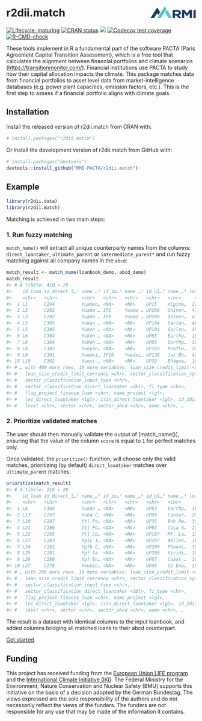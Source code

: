 
<!-- README.md is generated from README.Rmd. Please edit that file -->

# r2dii.match <img src="man/figures/logo.png" align="right" width="120" />

<!-- badges: start -->

[![Lifecycle:
maturing](https://img.shields.io/badge/lifecycle-maturing-blue.svg)](https://lifecycle.r-lib.org/articles/stages.html)
[![CRAN
status](https://www.r-pkg.org/badges/version/r2dii.match)](https://CRAN.R-project.org/package=r2dii.match)
[![](https://cranlogs.r-pkg.org/badges/grand-total/r2dii.match)](https://CRAN.R-project.org/package=r2dii.match)
[![Codecov test
coverage](https://codecov.io/gh/RMI-PACTA/r2dii.match/branch/main/graph/badge.svg)](https://app.codecov.io/gh/RMI-PACTA/r2dii.match?branch=main)
[![R-CMD-check](https://github.com/RMI-PACTA/r2dii.match/actions/workflows/R-CMD-check.yaml/badge.svg)](https://github.com/RMI-PACTA/r2dii.match/actions/workflows/R-CMD-check.yaml)
<!-- badges: end -->

These tools implement in R a fundamental part of the software PACTA
(Paris Agreement Capital Transition Assessment), which is a free tool
that calculates the alignment between financial portfolios and climate
scenarios (<https://transitionmonitor.com/>). Financial institutions use
PACTA to study how their capital allocation impacts the climate. This
package matches data from financial portfolios to asset level data from
market-intelligence databases (e.g. power plant capacities, emission
factors, etc.). This is the first step to assess if a financial
portfolio aligns with climate goals.

## Installation

Install the released version of r2dii.match from CRAN with:

``` r
# install.packages("r2dii.match")
```

Or install the development version of r2dii.match from GitHub with:

``` r
# install.packages("devtools")
devtools::install_github("RMI-PACTA/r2dii.match")
```

## Example

``` r
library(r2dii.data)
library(r2dii.match)
```

Matching is achieved in two main steps:

### 1. Run fuzzy matching

`match_name()` will extract all unique counterparty names from the
columns: `direct_loantaker`, `ultimate_parent` or `intermediate_parent*`
and run fuzzy matching against all company names in the `abcd`:

``` r
match_result <- match_name(loanbook_demo, abcd_demo)
match_result 
#> # A tibble: 410 × 28
#>    id_loan id_direct_l…¹ name_…² id_in…³ name_…⁴ id_ul…⁵ name_…⁶ loan_…⁷ loan_…⁸
#>    <chr>   <chr>         <chr>   <chr>   <chr>   <chr>   <chr>     <dbl> <chr>  
#>  1 L1      C294          Yuamen… <NA>    <NA>    UP15    Alpine…  225625 EUR    
#>  2 L3      C292          Yuama … IP5     Yuama … UP288   Univer…  410297 EUR    
#>  3 L3      C292          Yuama … IP5     Yuama … UP288   Univer…  410297 EUR    
#>  4 L5      C305          Yukon … <NA>    <NA>    UP104   Garlan…  406585 EUR    
#>  5 L5      C305          Yukon … <NA>    <NA>    UP104   Garlan…  406585 EUR    
#>  6 L6      C304          Yukon … <NA>    <NA>    UP83    Earthp…  185721 EUR    
#>  7 L6      C304          Yukon … <NA>    <NA>    UP83    Earthp…  185721 EUR    
#>  8 L8      C303          Yueyan… <NA>    <NA>    UP163   Kraftw…  291513 EUR    
#>  9 L9      C301          Yuedxi… IP10    Yuedxi… UP138   Jai Bh…  407513 EUR    
#> 10 L10     C302          Yuexi … <NA>    <NA>    UP32    Bhagwa…  186649 EUR    
#> # … with 400 more rows, 19 more variables: loan_size_credit_limit <dbl>,
#> #   loan_size_credit_limit_currency <chr>, sector_classification_system <chr>,
#> #   sector_classification_input_type <chr>,
#> #   sector_classification_direct_loantaker <dbl>, fi_type <chr>,
#> #   flag_project_finance_loan <chr>, name_project <lgl>,
#> #   lei_direct_loantaker <lgl>, isin_direct_loantaker <lgl>, id_2dii <chr>,
#> #   level <chr>, sector <chr>, sector_abcd <chr>, name <chr>, …
```

### 2. Prioritize validated matches

The user should then manually validate the output of \[match_name()\],
ensuring that the value of the column `score` is equal to `1` for
perfect matches only.

Once validated, the `prioritize()` function, will choose only the valid
matches, prioritizing (by default) `direct_loantaker` matches over
`ultimate_parent` matches:

``` r
prioritize(match_result)
#> # A tibble: 216 × 28
#>    id_loan id_direct_l…¹ name_…² id_in…³ name_…⁴ id_ul…⁵ name_…⁶ loan_…⁷ loan_…⁸
#>    <chr>   <chr>         <chr>   <chr>   <chr>   <chr>   <chr>     <dbl> <chr>  
#>  1 L6      C304          Yukon … <NA>    <NA>    UP83    Earthp…  185721 EUR    
#>  2 L13     C297          Yuba C… <NA>    <NA>    UP69    Consor…  200569 EUR    
#>  3 L20     C287          Ytl Po… <NA>    <NA>    UP35    Bnb Re…  308217 EUR    
#>  4 L21     C286          Ytl Po… <NA>    <NA>    UP63    Cisa S…  226553 EUR    
#>  5 L22     C285          Ytl Co… <NA>    <NA>    UP187   Mr. La…  196857 EUR    
#>  6 L23     C283          Ypic I… <NA>    <NA>    UP297   Wallen…  195929 EUR    
#>  7 L24     C282          Ypfb C… <NA>    <NA>    UP209   Phoeni…  309145 EUR    
#>  8 L25     C281          Ypf Sa  <NA>    <NA>    UP296   Viridi…  266457 EUR    
#>  9 L26     C280          Ypf En… <NA>    <NA>    UP67    Coast …  199641 EUR    
#> 10 L27     C278          Younic… <NA>    <NA>    UP45    Ce Ene…  197785 EUR    
#> # … with 206 more rows, 19 more variables: loan_size_credit_limit <dbl>,
#> #   loan_size_credit_limit_currency <chr>, sector_classification_system <chr>,
#> #   sector_classification_input_type <chr>,
#> #   sector_classification_direct_loantaker <dbl>, fi_type <chr>,
#> #   flag_project_finance_loan <chr>, name_project <lgl>,
#> #   lei_direct_loantaker <lgl>, isin_direct_loantaker <lgl>, id_2dii <chr>,
#> #   level <chr>, sector <chr>, sector_abcd <chr>, name <chr>, …
```

The result is a dataset with identical columns to the input loanbook,
and added columns bridging all matched loans to their abcd counterpart.

[Get
started](https://rmi-pacta.github.io/r2dii.match/articles/r2dii-match.html).

## Funding

This project has received funding from the [European Union LIFE
program](https://wayback.archive-it.org/12090/20210412123959/https://ec.europa.eu/easme/en/)
and the [International Climate Initiative
(IKI)](https://www.international-climate-initiative.com/en/search-project/).
The Federal Ministry for the Environment, Nature Conservation and
Nuclear Safety (BMU) supports this initiative on the basis of a decision
adopted by the German Bundestag. The views expressed are the sole
responsibility of the authors and do not necessarily reflect the views
of the funders. The funders are not responsible for any use that may be
made of the information it contains.

